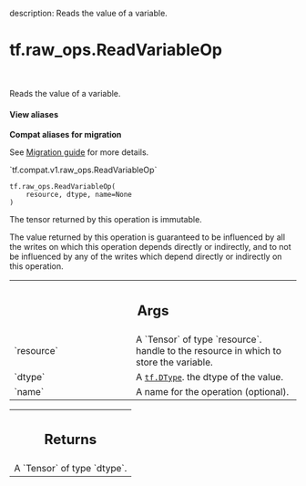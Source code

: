 description: Reads the value of a variable.

<div itemscope itemtype="http://developers.google.com/ReferenceObject">
<meta itemprop="name" content="tf.raw_ops.ReadVariableOp" />
<meta itemprop="path" content="Stable" />
</div>

# tf.raw_ops.ReadVariableOp

<!-- Insert buttons and diff -->

<table class="tfo-notebook-buttons tfo-api nocontent" align="left">

</table>



Reads the value of a variable.

<section class="expandable">
  <h4 class="showalways">View aliases</h4>
  <p>
<b>Compat aliases for migration</b>
<p>See
<a href="https://www.tensorflow.org/guide/migrate">Migration guide</a> for
more details.</p>
<p>`tf.compat.v1.raw_ops.ReadVariableOp`</p>
</p>
</section>

<pre class="devsite-click-to-copy prettyprint lang-py tfo-signature-link">
<code>tf.raw_ops.ReadVariableOp(
    resource, dtype, name=None
)
</code></pre>



<!-- Placeholder for "Used in" -->

The tensor returned by this operation is immutable.

The value returned by this operation is guaranteed to be influenced by all the
writes on which this operation depends directly or indirectly, and to not be
influenced by any of the writes which depend directly or indirectly on this
operation.

<!-- Tabular view -->
 <table class="responsive fixed orange">
<colgroup><col width="214px"><col></colgroup>
<tr><th colspan="2"><h2 class="add-link">Args</h2></th></tr>

<tr>
<td>
`resource`
</td>
<td>
A `Tensor` of type `resource`.
handle to the resource in which to store the variable.
</td>
</tr><tr>
<td>
`dtype`
</td>
<td>
A <a href="../../tf/dtypes/DType.md"><code>tf.DType</code></a>. the dtype of the value.
</td>
</tr><tr>
<td>
`name`
</td>
<td>
A name for the operation (optional).
</td>
</tr>
</table>



<!-- Tabular view -->
 <table class="responsive fixed orange">
<colgroup><col width="214px"><col></colgroup>
<tr><th colspan="2"><h2 class="add-link">Returns</h2></th></tr>
<tr class="alt">
<td colspan="2">
A `Tensor` of type `dtype`.
</td>
</tr>

</table>

